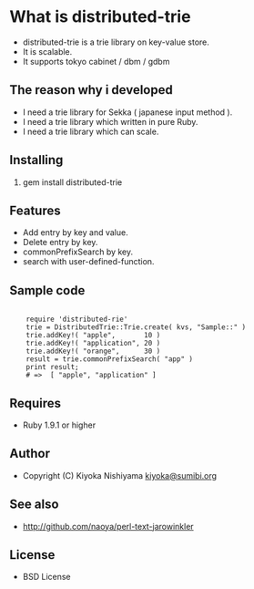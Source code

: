 # What is distributed-trie

* distributed-trie is a trie library on key-value store.
* It is scalable.
* It supports tokyo cabinet / dbm / gdbm

## The reason why i developed 
* I need a trie library for Sekka ( japanese input method ).
* I need a trie library which written in pure Ruby.
* I need a trie library which can scale.

## Installing 
  1. gem install distributed-trie

## Features
* Add    entry by key and value.
* Delete entry by key.
* commonPrefixSearch by key.
* search with user-defined-function.

## Sample code 

<code>
    require 'distributed-rie'
    trie = DistributedTrie::Trie.create( kvs, "Sample::" )
    trie.addKey!( "apple",       10 )
    trie.addKey!( "application", 20 )
    trie.addKey!( "orange",      30 )
    result = trie.commonPrefixSearch( "app" )
    print result;
    # =>  [ "apple", "application" ]
</code>

## Requires
 - Ruby 1.9.1 or higher

## Author
 - Copyright (C) Kiyoka Nishiyama <kiyoka@sumibi.org>

## See also
 - <http://github.com/naoya/perl-text-jarowinkler>

## License
 - BSD License

